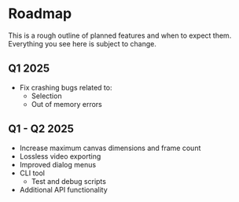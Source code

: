 # Roadmap

This is a rough outline of planned features and when to expect them. Everything you see here is subject to change.

## Q1 2025
* Fix crashing bugs related to:
  * Selection
  * Out of memory errors

## Q1 - Q2 2025
* Increase maximum canvas dimensions and frame count
* Lossless video exporting
* Improved dialog menus
* CLI tool
  * Test and debug scripts
* Additional API functionality
